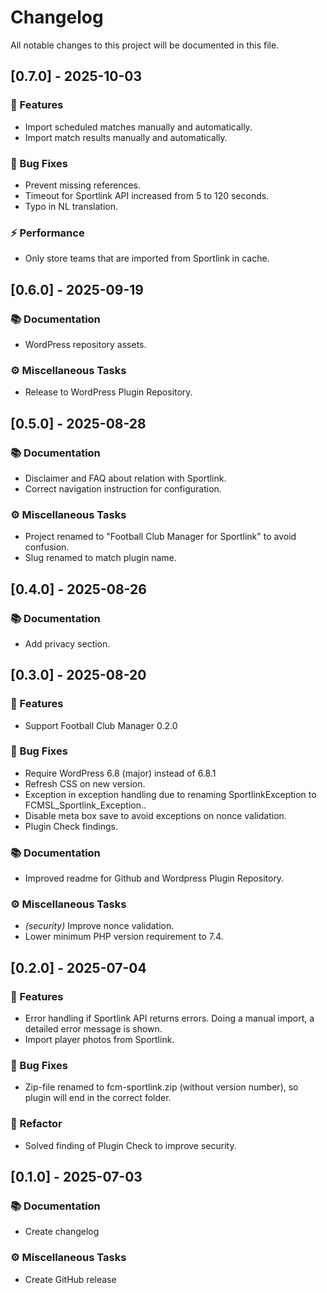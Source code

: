 # Changelog

All notable changes to this project will be documented in this file.

## [0.7.0] - 2025-10-03

### 🚀 Features

- Import scheduled matches manually and automatically.
- Import match results manually and automatically.

### 🐛 Bug Fixes

- Prevent missing references.
- Timeout for Sportlink API increased from 5 to 120 seconds.
- Typo in NL translation.

### ⚡ Performance

- Only store teams that are imported from Sportlink in cache.

## [0.6.0] - 2025-09-19

### 📚 Documentation

- WordPress repository assets.

### ⚙️  Miscellaneous Tasks

- Release to WordPress Plugin Repository.

## [0.5.0] - 2025-08-28

### 📚 Documentation

- Disclaimer and FAQ about relation with Sportlink.
- Correct navigation instruction for configuration.

### ⚙️  Miscellaneous Tasks

- Project renamed to "Football Club Manager for Sportlink" to avoid confusion.
- Slug renamed to match plugin name.

## [0.4.0] - 2025-08-26

### 📚 Documentation

- Add privacy section.

## [0.3.0] - 2025-08-20

### 🚀 Features

- Support Football Club Manager 0.2.0

### 🐛 Bug Fixes

- Require WordPress 6.8 (major) instead of 6.8.1
- Refresh CSS on new version.
- Exception in exception handling due to renaming SportlinkException to FCMSL_Sportlink_Exception..
- Disable meta box save to avoid exceptions on nonce validation.
- Plugin Check findings.

### 📚 Documentation

- Improved readme for Github and Wordpress Plugin Repository.

### ⚙️  Miscellaneous Tasks

- *(security)* Improve nonce validation.
- Lower minimum PHP version requirement to 7.4.

## [0.2.0] - 2025-07-04

### 🚀 Features

- Error handling if Sportlink API returns errors. Doing a manual import, a detailed error message is shown.
- Import player photos from Sportlink.

### 🐛 Bug Fixes

- Zip-file renamed to fcm-sportlink.zip (without version number), so plugin will end in the correct folder.

### 🚜 Refactor

- Solved finding of Plugin Check to improve security.

## [0.1.0] - 2025-07-03

### 📚 Documentation

- Create changelog

### ⚙️  Miscellaneous Tasks

- Create GitHub release


